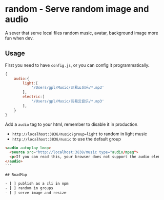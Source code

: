 # random - Serve random image and audio

A sever that serve local files
random music, avatar, background image
more fun when dev.

## Usage

First you need to have `config.js`, or you can config it programmatically. 

````js
{
    audio:{
        light:[
            '/Users/gpl/Music/网易云音乐/*.mp3'
        ],
        electric:[
            '/Users/gpl/Music/网易云音乐/*.mp3'
        ],
    }
}
````

Add a `audio` tag to your html, remember to disable it in production.

- `http://localhost:3838/music?group=light` to random in light music
- `http://localhost:3838/music` to use the default group

````html
<audio autoplay loop>
  <source src="http://localhost:3838/music type="audio/mpeg">
  <p>If you can read this, your browser does not support the audio element.</p>
</audio>
```

## RoadMap

- [ ] publish as a cli in npm
- [ ] random in groups
- [ ] serve image and resize